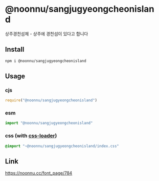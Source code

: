 # @noonnu/sangjugyeongcheonisland
상주경천섬체 - 상주에 경천섬이 있다고 합니다

## Install
```sh
npm i @noonnu/sangjugyeongcheonisland
```
## Usage
### cjs
```js
require("@noonnu/sangjugyeongcheonisland")
```
### esm
```js
import "@noonnu/sangjugyeongcheonisland"
```
### css (with [css-loader](https://github.com/webpack-contrib/css-loader))
```css
@import "~@noonnu/sangjugyeongcheonisland/index.css"
```

## Link
https://noonnu.cc/font_page/784